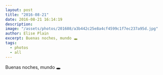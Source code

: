 ```yaml
---
layout: post
title: "2016-08-21"
date: 2016-08-21 16:14:19
description: 
image: "/assets/photos/201608/a3b442c25e8a4cf4599c1f7ec237a95d.jpg"
author: Elise Plain
excerpt: Buenas noches, mundo 🕳
tags: 
  - photos
  - all
---
```


Buenas noches, mundo 🕳
<p></p>
